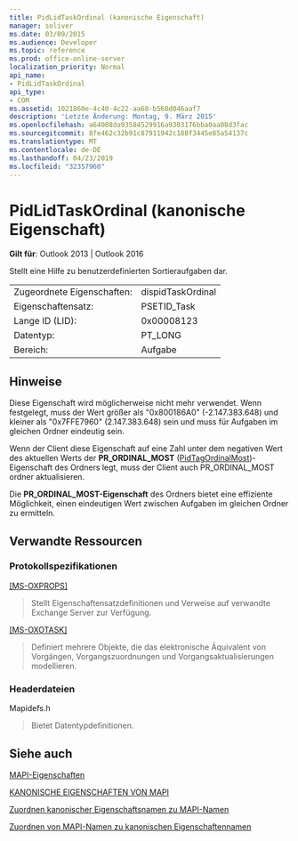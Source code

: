 ```yaml
---
title: PidLidTaskOrdinal (kanonische Eigenschaft)
manager: soliver
ms.date: 03/09/2015
ms.audience: Developer
ms.topic: reference
ms.prod: office-online-server
localization_priority: Normal
api_name:
- PidLidTaskOrdinal
api_type:
- COM
ms.assetid: 1021860e-4c40-4c22-aa68-b568d046aaf7
description: 'Letzte Änderung: Montag, 9. März 2015'
ms.openlocfilehash: a64008da93584529916a9303176bba0aa08d3fac
ms.sourcegitcommit: 8fe462c32b91c87911942c188f3445e85a54137c
ms.translationtype: MT
ms.contentlocale: de-DE
ms.lasthandoff: 04/23/2019
ms.locfileid: "32357960"
---
```

# <a name="pidlidtaskordinal-canonical-property"></a>PidLidTaskOrdinal (kanonische Eigenschaft)

  
  
**Gilt für**: Outlook 2013 | Outlook 2016 
  
Stellt eine Hilfe zu benutzerdefinierten Sortieraufgaben dar.
  
|||
|:-----|:-----|
|Zugeordnete Eigenschaften:  <br/> |dispidTaskOrdinal  <br/> |
|Eigenschaftensatz:  <br/> |PSETID_Task  <br/> |
|Lange ID (LID):  <br/> |0x00008123  <br/> |
|Datentyp:  <br/> |PT_LONG  <br/> |
|Bereich:  <br/> |Aufgabe  <br/> |
   
## <a name="remarks"></a>Hinweise

Diese Eigenschaft wird möglicherweise nicht mehr verwendet. Wenn festgelegt, muss der Wert größer als "0x800186A0" (-2.147.383.648) und kleiner als "0x7FFE7960" (2.147.383.648) sein und muss für Aufgaben im gleichen Ordner eindeutig sein.
  
Wenn der Client diese Eigenschaft auf eine Zahl unter dem negativen Wert des aktuellen Werts der **PR_ORDINAL_MOST** ([PidTagOrdinalMost](pidtagordinalmost-canonical-property.md))-Eigenschaft des Ordners legt, muss der Client auch PR_ORDINAL_MOST ordner aktualisieren.  
  
Die **PR_ORDINAL_MOST-Eigenschaft** des Ordners bietet eine effiziente Möglichkeit, einen eindeutigen Wert zwischen Aufgaben im gleichen Ordner zu ermitteln. 
  
## <a name="related-resources"></a>Verwandte Ressourcen

### <a name="protocol-specifications"></a>Protokollspezifikationen

[[MS-OXPROPS]](https://msdn.microsoft.com/library/f6ab1613-aefe-447d-a49c-18217230b148%28Office.15%29.aspx)
  
> Stellt Eigenschaftensatzdefinitionen und Verweise auf verwandte Exchange Server zur Verfügung.
    
[[MS-OXOTASK]](https://msdn.microsoft.com/library/55600ec0-6195-4730-8436-59c7931ef27e%28Office.15%29.aspx)
  
> Definiert mehrere Objekte, die das elektronische Äquivalent von Vorgängen, Vorgangszuordnungen und Vorgangsaktualisierungen modellieren. 
    
### <a name="header-files"></a>Headerdateien

Mapidefs.h
  
> Bietet Datentypdefinitionen.
    
## <a name="see-also"></a>Siehe auch



[MAPI-Eigenschaften](mapi-properties.md)
  
[KANONISCHE EIGENSCHAFTEN VON MAPI](mapi-canonical-properties.md)
  
[Zuordnen kanonischer Eigenschaftsnamen zu MAPI-Namen](mapping-canonical-property-names-to-mapi-names.md)
  
[Zuordnen von MAPI-Namen zu kanonischen Eigenschaftennamen](mapping-mapi-names-to-canonical-property-names.md)

